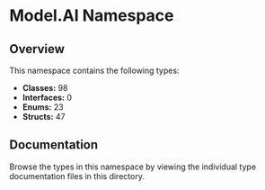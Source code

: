 # Model.AI Namespace

## Overview

This namespace contains the following types:

- **Classes:** 98
- **Interfaces:** 0
- **Enums:** 23
- **Structs:** 47

## Documentation

Browse the types in this namespace by viewing the individual type documentation files in this directory.

